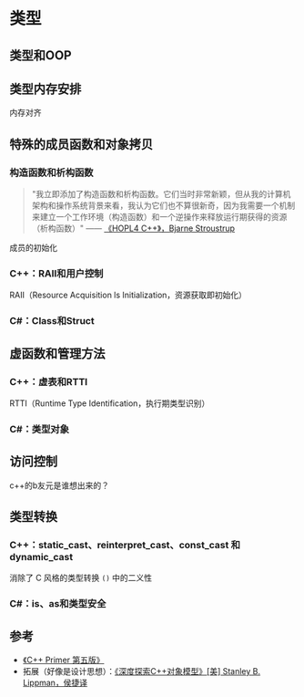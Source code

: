 # 类型

## 类型和OOP

## 类型内存安排
内存对齐

## 特殊的成员函数和对象拷贝

### 构造函数和析构函数

> "我立即添加了构造函数和析构函数。它们当时非常新颖，但从我的计算机架构和操作系统背景来看，我认为它们也不算很新奇，因为我需要一个机制来建立一个工作环境（构造函数）和一个逆操作来释放运行期获得的资源（析构函数）" —— [《HOPL4 C++》，Bjarne Stroustrup](https://github.com/Cpp-Club/Cxx_HOPL4_zh/tree/main)

成员的初始化

### C++：RAII和用户控制
RAII（Resource Acquisition ls Initialization，资源获取即初始化）

### C#：Class和Struct

## 虚函数和管理方法

### C++：虚表和RTTI
RTTI（Runtime Type Identification，执行期类型识别）

### C#：类型对象

## 访问控制

c++的b友元是谁想出来的？

## 类型转换

### C++：static_cast、reinterpret_cast、const_cast 和 dynamic_cast

消除了 C 风格的类型转换 `()` 中的二义性 

### C#：is、as和类型安全



## 参考
- [《C++ Primer 第五版》](https://book.douban.com/subject/10505113/)
- 拓展（好像是设计思想）：[《深度探索C++对象模型》[美] Stanley B. Lippman，侯捷译](https://book.douban.com/subject/10427315/)